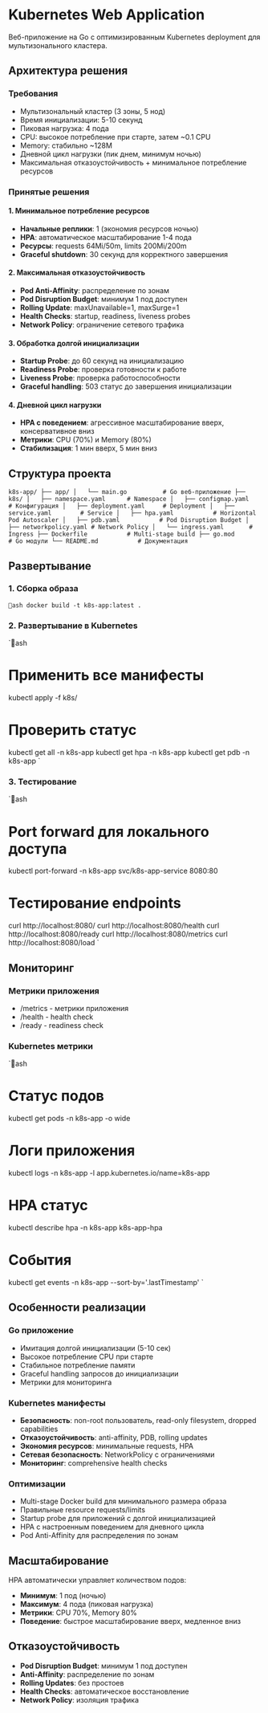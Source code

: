 # Kubernetes Web Application

Веб-приложение на Go с оптимизированным Kubernetes deployment для мультизонального кластера.

## Архитектура решения

### Требования
- Мультизональный кластер (3 зоны, 5 нод)
- Время инициализации: 5-10 секунд
- Пиковая нагрузка: 4 пода
- CPU: высокое потребление при старте, затем ~0.1 CPU
- Memory: стабильно ~128M
- Дневной цикл нагрузки (пик днем, минимум ночью)
- Максимальная отказоустойчивость + минимальное потребление ресурсов

### Принятые решения

#### 1. Минимальное потребление ресурсов
- **Начальные реплики**: 1 (экономия ресурсов ночью)
- **HPA**: автоматическое масштабирование 1-4 пода
- **Ресурсы**: requests 64Mi/50m, limits 200Mi/200m
- **Graceful shutdown**: 30 секунд для корректного завершения

#### 2. Максимальная отказоустойчивость
- **Pod Anti-Affinity**: распределение по зонам
- **Pod Disruption Budget**: минимум 1 под доступен
- **Rolling Update**: maxUnavailable=1, maxSurge=1
- **Health Checks**: startup, readiness, liveness probes
- **Network Policy**: ограничение сетевого трафика

#### 3. Обработка долгой инициализации
- **Startup Probe**: до 60 секунд на инициализацию
- **Readiness Probe**: проверка готовности к работе
- **Liveness Probe**: проверка работоспособности
- **Graceful handling**: 503 статус до завершения инициализации

#### 4. Дневной цикл нагрузки
- **HPA с поведением**: агрессивное масштабирование вверх, консервативное вниз
- **Метрики**: CPU (70%) и Memory (80%)
- **Стабилизация**: 1 мин вверх, 5 мин вниз

## Структура проекта

`
k8s-app/
├── app/
│   └── main.go          # Go веб-приложение
├── k8s/
│   ├── namespace.yaml      # Namespace
│   ├── configmap.yaml      # Конфигурация
│   ├── deployment.yaml     # Deployment
│   ├── service.yaml        # Service
│   ├── hpa.yaml           # Horizontal Pod Autoscaler
│   ├── pdb.yaml           # Pod Disruption Budget
│   ├── networkpolicy.yaml # Network Policy
│   └── ingress.yaml       # Ingress
├── Dockerfile           # Multi-stage build
├── go.mod              # Go модули
└── README.md           # Документация
`

## Развертывание

### 1. Сборка образа
`ash
docker build -t k8s-app:latest .
`

### 2. Развертывание в Kubernetes
`ash
# Применить все манифесты
kubectl apply -f k8s/

# Проверить статус
kubectl get all -n k8s-app
kubectl get hpa -n k8s-app
kubectl get pdb -n k8s-app
`

### 3. Тестирование
`ash
# Port forward для локального доступа
kubectl port-forward -n k8s-app svc/k8s-app-service 8080:80

# Тестирование endpoints
curl http://localhost:8080/
curl http://localhost:8080/health
curl http://localhost:8080/ready
curl http://localhost:8080/metrics
curl http://localhost:8080/load
`

## Мониторинг

### Метрики приложения
- /metrics - метрики приложения
- /health - health check
- /ready - readiness check

### Kubernetes метрики
`ash
# Статус подов
kubectl get pods -n k8s-app -o wide

# Логи приложения
kubectl logs -n k8s-app -l app.kubernetes.io/name=k8s-app

# HPA статус
kubectl describe hpa -n k8s-app k8s-app-hpa

# События
kubectl get events -n k8s-app --sort-by='.lastTimestamp'
`

## Особенности реализации

### Go приложение
- Имитация долгой инициализации (5-10 сек)
- Высокое потребление CPU при старте
- Стабильное потребление памяти
- Graceful handling запросов до инициализации
- Метрики для мониторинга

### Kubernetes манифесты
- **Безопасность**: non-root пользователь, read-only filesystem, dropped capabilities
- **Отказоустойчивость**: anti-affinity, PDB, rolling updates
- **Экономия ресурсов**: минимальные requests, HPA
- **Сетевая безопасность**: NetworkPolicy с ограничениями
- **Мониторинг**: comprehensive health checks

### Оптимизации
- Multi-stage Docker build для минимального размера образа
- Правильные resource requests/limits
- Startup probe для приложений с долгой инициализацией
- HPA с настроенным поведением для дневного цикла
- Pod Anti-Affinity для распределения по зонам

## Масштабирование

HPA автоматически управляет количеством подов:
- **Минимум**: 1 под (ночью)
- **Максимум**: 4 пода (пиковая нагрузка)
- **Метрики**: CPU 70%, Memory 80%
- **Поведение**: быстрое масштабирование вверх, медленное вниз

## Отказоустойчивость

- **Pod Disruption Budget**: минимум 1 под доступен
- **Anti-Affinity**: распределение по зонам
- **Rolling Updates**: без простоев
- **Health Checks**: автоматическое восстановление
- **Network Policy**: изоляция трафика
